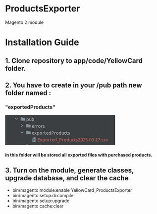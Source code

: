 # ProductsExporter
Magento 2 module

# Installation Guide

## 1. Clone repository to app/code/YellowCard folder.


## 2. You have to create in your /pub path new folder named : 

 ### "exportedProducts"

![img.png](docs/img/img.png)

#### in this folder will be stored all exported files with purchased products.

 ## 3. Turn on the module, generate classes, upgrade database, and clear the cache
  * bin/magento module:enable YellowCard_ProductsExporter
  * bin/magento setup:di:compile
  * bin/magento setup:upgrade
  * bin/magento cache:clear